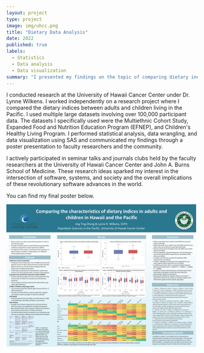 ```yaml
---
layout: project
type: project
image: img/uhcc.png
title: "Dietary Data Analysis"
date: 2022
published: true
labels:
  - Statistics
  - Data analysis
  - Data visualization
summary: "I presented my findings on the topic of comparing dietary indicies among adults and children in the Pacific"
---
```


I conducted research at the University of Hawaii Cancer Center under Dr. Lynne Wilkens. I worked independently on a research project where I compared the dietary indices between adults and children living in the Pacific. I used multiple large datasets involving over 100,000 participant data. The datasets I specifically used were the Multiethnic Cohort Study, Expanded Food and Nutrition Education Program (EFNEP), and Children's Healthy Living Program. I  performed statistical analysis, data wrangling, and data visualization using SAS and communicated my findings through a poster presentation to faculty researchers and the community. 

I actively participated in seminar talks and journals clubs held by the faculty researchers at the University of Hawaii Cancer Center and John A. Burns School of Medicine. These research ideas sparked my interest in the intersection of software, systems, and society and the overall implications of these revolutionary software advances in the world.

You can find my final poster below.

<div class="text-center p-4">
  <img width="500px" src="../img/uhcc-poster.png" class="img-thumbnail" >
  
</div>
